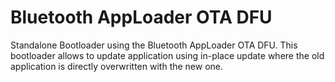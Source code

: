 # Bluetooth AppLoader OTA DFU

Standalone Bootloader using the Bluetooth AppLoader OTA DFU. This bootloader allows to update application using in-place update where the old application is directly overwritten with the new one.

